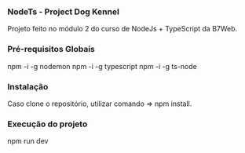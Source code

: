 ### NodeTs - Project Dog Kennel ###
  Projeto feito no módulo 2 do curso de NodeJs + TypeScript da B7Web.

### Pré-requisitos Globais ###
  npm -i -g nodemon
  npm -i -g typescript
  npm -i -g ts-node

### Instalação ####
  Caso clone o repositório, utilizar comando => npm install.

### Execução do projeto ###
  npm run dev